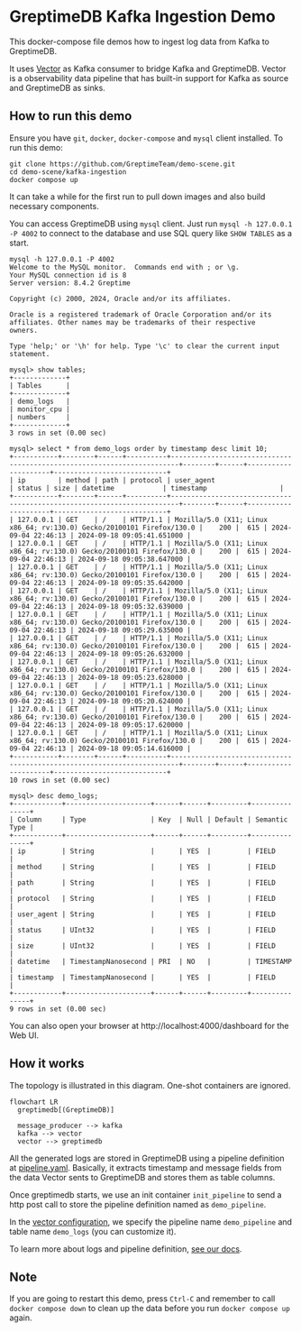 # GreptimeDB Kafka Ingestion Demo

This docker-compose file demos how to ingest log data from Kafka to GreptimeDB.

It uses [Vector](https://vector.dev) as Kafka consumer to bridge Kafka and
GreptimeDB. Vector is a observability data pipeline that has built-in support
for Kafka as source and GreptimeDB as sinks.

## How to run this demo

Ensure you have `git`, `docker`, `docker-compose` and `mysql` client
installed. To run this demo:

```shell
git clone https://github.com/GreptimeTeam/demo-scene.git
cd demo-scene/kafka-ingestion
docker compose up
```

It can take a while for the first run to pull down images and also build
necessary components.

You can access GreptimeDB using `mysql` client. Just run `mysql -h 127.0.0.1 -P
4002` to connect to the database and use SQL query like `SHOW TABLES` as a
start.

```
mysql -h 127.0.0.1 -P 4002
Welcome to the MySQL monitor.  Commands end with ; or \g.
Your MySQL connection id is 8
Server version: 8.4.2 Greptime

Copyright (c) 2000, 2024, Oracle and/or its affiliates.

Oracle is a registered trademark of Oracle Corporation and/or its
affiliates. Other names may be trademarks of their respective
owners.

Type 'help;' or '\h' for help. Type '\c' to clear the current input statement.

mysql> show tables;
+-------------+
| Tables      |
+-------------+
| demo_logs   |
| monitor_cpu |
| numbers     |
+-------------+
3 rows in set (0.00 sec)

mysql> select * from demo_logs order by timestamp desc limit 10;
+-----------+--------+------+----------+------------------------------------------------------------------------+--------+------+---------------------+----------------------------+
| ip        | method | path | protocol | user_agent                                                             | status | size | datetime            | timestamp                  |
+-----------+--------+------+----------+------------------------------------------------------------------------+--------+------+---------------------+----------------------------+
| 127.0.0.1 | GET    | /    | HTTP/1.1 | Mozilla/5.0 (X11; Linux x86_64; rv:130.0) Gecko/20100101 Firefox/130.0 |    200 |  615 | 2024-09-04 22:46:13 | 2024-09-18 09:05:41.651000 |
| 127.0.0.1 | GET    | /    | HTTP/1.1 | Mozilla/5.0 (X11; Linux x86_64; rv:130.0) Gecko/20100101 Firefox/130.0 |    200 |  615 | 2024-09-04 22:46:13 | 2024-09-18 09:05:38.647000 |
| 127.0.0.1 | GET    | /    | HTTP/1.1 | Mozilla/5.0 (X11; Linux x86_64; rv:130.0) Gecko/20100101 Firefox/130.0 |    200 |  615 | 2024-09-04 22:46:13 | 2024-09-18 09:05:35.642000 |
| 127.0.0.1 | GET    | /    | HTTP/1.1 | Mozilla/5.0 (X11; Linux x86_64; rv:130.0) Gecko/20100101 Firefox/130.0 |    200 |  615 | 2024-09-04 22:46:13 | 2024-09-18 09:05:32.639000 |
| 127.0.0.1 | GET    | /    | HTTP/1.1 | Mozilla/5.0 (X11; Linux x86_64; rv:130.0) Gecko/20100101 Firefox/130.0 |    200 |  615 | 2024-09-04 22:46:13 | 2024-09-18 09:05:29.635000 |
| 127.0.0.1 | GET    | /    | HTTP/1.1 | Mozilla/5.0 (X11; Linux x86_64; rv:130.0) Gecko/20100101 Firefox/130.0 |    200 |  615 | 2024-09-04 22:46:13 | 2024-09-18 09:05:26.632000 |
| 127.0.0.1 | GET    | /    | HTTP/1.1 | Mozilla/5.0 (X11; Linux x86_64; rv:130.0) Gecko/20100101 Firefox/130.0 |    200 |  615 | 2024-09-04 22:46:13 | 2024-09-18 09:05:23.628000 |
| 127.0.0.1 | GET    | /    | HTTP/1.1 | Mozilla/5.0 (X11; Linux x86_64; rv:130.0) Gecko/20100101 Firefox/130.0 |    200 |  615 | 2024-09-04 22:46:13 | 2024-09-18 09:05:20.624000 |
| 127.0.0.1 | GET    | /    | HTTP/1.1 | Mozilla/5.0 (X11; Linux x86_64; rv:130.0) Gecko/20100101 Firefox/130.0 |    200 |  615 | 2024-09-04 22:46:13 | 2024-09-18 09:05:17.620000 |
| 127.0.0.1 | GET    | /    | HTTP/1.1 | Mozilla/5.0 (X11; Linux x86_64; rv:130.0) Gecko/20100101 Firefox/130.0 |    200 |  615 | 2024-09-04 22:46:13 | 2024-09-18 09:05:14.616000 |
+-----------+--------+------+----------+------------------------------------------------------------------------+--------+------+---------------------+----------------------------+
10 rows in set (0.00 sec)

mysql> desc demo_logs;
+------------+---------------------+------+------+---------+---------------+
| Column     | Type                | Key  | Null | Default | Semantic Type |
+------------+---------------------+------+------+---------+---------------+
| ip         | String              |      | YES  |         | FIELD         |
| method     | String              |      | YES  |         | FIELD         |
| path       | String              |      | YES  |         | FIELD         |
| protocol   | String              |      | YES  |         | FIELD         |
| user_agent | String              |      | YES  |         | FIELD         |
| status     | UInt32              |      | YES  |         | FIELD         |
| size       | UInt32              |      | YES  |         | FIELD         |
| datetime   | TimestampNanosecond | PRI  | NO   |         | TIMESTAMP     |
| timestamp  | TimestampNanosecond |      | YES  |         | FIELD         |
+------------+---------------------+------+------+---------+---------------+
9 rows in set (0.00 sec)
```

You can also open your browser at http://localhost:4000/dashboard for the Web
UI.

## How it works

The topology is illustrated in this diagram. One-shot containers are ignored.

```mermaid
flowchart LR
  greptimedb[(GreptimeDB)]

  message_producer --> kafka
  kafka --> vector
  vector --> greptimedb
```

All the generated logs are stored in GreptimeDB using a pipeline definition at
[pipeline.yaml](./config_data/pipeline.yaml). Basically, it extracts timestamp
and message fields from the data Vector sents to GreptimeDB and stores them as
table columns.

Once greptimedb starts, we use an init container `init_pipeline` to send a http
post call to store the pipeline definition named as `demo_pipeline`.

In the [vector configuration](./config_data/vector.toml), we specify the
pipeline name `demo_pipeline` and table name `demo_logs` (you can customize it).

To learn more about logs and pipeline definition, [see our
docs](https://docs.greptime.com/user-guide/logs/overview).

## Note

If you are going to restart this demo, press `Ctrl-C` and remember to call
`docker compose down` to clean up the data before you run `docker compose up`
again.
